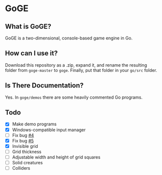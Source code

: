# GoGE

## What is GoGE?

GoGE is a two-dimensional, console-based game engine in Go.

## How can I use it?

Download this repository as a .zip, expand it, and rename the resulting folder from `goge-master` to `goge`. Finally, put that folder in your `go/src` folder.

## Is There Documentation?

Yes. In `goge/demos` there are some heavily commented Go programs.

## Todo

- [x] Make demo programs
- [x] Windows-compatible input manager
- [ ] Fix bug [#4](https://github.com/go-ge/goge/issues/4)
- [x] Fix bug [#5](https://github.com/go-ge/goge/issues/5)
- [x] Invisible grid
- [ ] Grid thickness
- [ ] Adjustable width and height of grid squares
- [ ] Solid creatures
- [ ] Colliders
